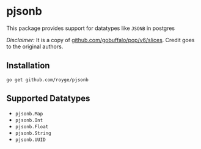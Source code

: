 # pjsonb

This package provides support for datatypes like `JSONB` in postgres

_Disclaimer:_ It is a copy of [github.com/gobuffalo/pop/v6/slices](https://github.com/gobuffalo/pop/tree/main/slices).
Credit goes to the original authors.

## Installation

```console
go get github.com/royge/pjsonb
```

## Supported Datatypes

* `pjsonb.Map`
* `pjsonb.Int`
* `pjsonb.Float`
* `pjsonb.String`
* `pjsonb.UUID`
